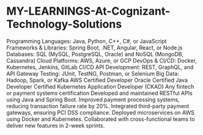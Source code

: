 # MY-LEARNINGS-At-Cognizant-Technology-Solutions
Programming Languages: Java, Python, C++, C#, or JavaScript
Frameworks & Libraries: Spring Boot, .NET, Angular, React, or Node.js
Databases: SQL (MySQL, PostgreSQL, Oracle) and NoSQL (MongoDB, Cassandra)
Cloud Platforms: AWS, Azure, or GCP
DevOps & CI/CD: Docker, Kubernetes, Jenkins, GitLab CI/CD
API Development: REST, GraphQL, and API Gateway
Testing: JUnit, TestNG, Postman, or Selenium
Big Data: Hadoop, Spark, or Kafka
AWS Certified Developer
Oracle Certified Java Developer
Certified Kubernetes Application Developer (CKAD)
Any fintech or payment systems certification
Developed and maintained RESTful APIs using Java and Spring Boot.
Improved payment processing systems, reducing transaction failure rate by 20%.
Integrated third-party payment gateways, ensuring PCI DSS compliance.
Deployed microservices on AWS using Docker and Kubernetes.
Collaborated with cross-functional teams to deliver new features in 2-week sprints.

